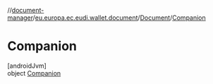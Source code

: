 //[document-manager](../../../../index.md)/[eu.europa.ec.eudi.wallet.document](../../index.md)/[Document](../index.md)/[Companion](index.md)

# Companion

[androidJvm]\
object [Companion](index.md)
